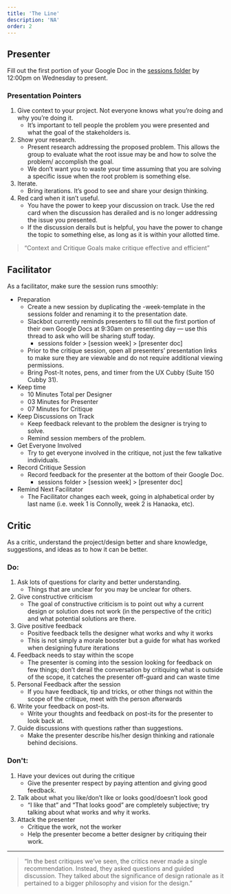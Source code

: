 ```yaml
---
title: 'The Line'
description: 'NA'
order: 2
---
```


## Presenter

Fill out the first portion of your Google Doc in the [sessions folder](https://drive.google.com/open?id=116aLZ08AySaz6hKS7CZsKgjD1jzAsnl5) by 12:00pm on Wednesday to present.

### Presentation Pointers

1. Give context to your project. Not everyone knows what you’re doing and why you’re doing it.
    - It’s important to tell people the problem you were presented and what the goal of the stakeholders is.
1. Show your research.
    - Present research addressing the proposed problem. This allows the group to evaluate what the root issue may be and how to solve the problem/ accomplish the goal.
    - We don’t want you to waste your time assuming that you are solving a specific issue when the root problem is something else.
1. Iterate.
    - Bring iterations. It’s good to see and share your design thinking.
1. Red card when it isn’t useful.
    - You have the power to keep your discussion on track. Use the red card when the discussion has derailed and is no longer addressing the issue you presented.
    - If the discussion derails but is helpful, you have the power to change the topic to something else, as long as it is within your allotted time.

> “Context and Critique Goals make critique effective and efficient”

## Facilitator

As a facilitator, make sure the session runs smoothly:

-   Preparation
    -   Create a new session by duplicating the -week-template in the sessions folder and renaming it to the presentation date.
    -   Slackbot currently reminds presenters to fill out the first portion of their own Google Docs at 9:30am on presenting day — use this thread to ask who will be sharing stuff today.
        -   sessions folder > [session week] > [presenter doc]
    -   Prior to the critique session, open all presenters’ presentation links to make sure they are viewable and do not require additional viewing permissions.
    -   Bring Post-It notes, pens, and timer from the UX Cubby (Suite 150 Cubby 31).
-   Keep time
    -   10 Minutes Total per Designer
    -   03 Minutes for Presenter
    -   07 Minutes for Critique
-   Keep Discussions on Track
    -   Keep feedback relevant to the problem the designer is trying to solve.
    -   Remind session members of the problem.
-   Get Everyone Involved
    -   Try to get everyone involved in the critique, not just the few talkative individuals.
-   Record Critique Session
    -   Record feedback for the presenter at the bottom of their Google Doc.
        -   sessions folder > [session week] > [presenter doc]
-   Remind Next Facilitator
    -   The Facilitator changes each week, going in alphabetical order by last name (i.e. week 1 is Connolly, week 2 is Hanaoka, etc).

## Critic

As a critic, understand the project/design better and share knowledge, suggestions, and ideas as to how it can be better.

### Do:

1. Ask lots of questions for clarity and better understanding.
    - Things that are unclear for you may be unclear for others.
1. Give constructive criticism
    - The goal of constructive criticism is to point out why a current design or solution does not work (in the perspective of the critic) and what potential solutions are there.
1. Give positive feedback
    - Positive feedback tells the designer what works and why it works
    - This is not simply a morale booster but a guide for what has worked when designing future iterations
1. Feedback needs to stay within the scope
    - The presenter is coming into the session looking for feedback on few things; don’t derail the conversation by critiquing what is outside of the scope, it catches the presenter off-guard and can waste time
1. Personal Feedback after the session
    - If you have feedback, tip and tricks, or other things not within the scope of the critique, meet with the person afterwards
1. Write your feedback on post-its.
    - Write your thoughts and feedback on post-its for the presenter to look back at.
1. Guide discussions with questions rather than suggestions.
    - Make the presenter describe his/her design thinking and rationale behind decisions.

### Don't:

1. Have your devices out during the critique
    - Give the presenter respect by paying attention and giving good feedback.
1. Talk about what you like/don’t like or looks good/doesn’t look good
    - “I like that” and “That looks good” are completely subjective; try talking about what works and why it works.
1. Attack the presenter
    - Critique the work, not the worker
    - Help the presenter become a better designer by critiquing their work.

---

> “In the best critiques we’ve seen, the critics never made a single recommendation. Instead, they asked questions and guided discussion. They talked about the significance of design rationale as it pertained to a bigger philosophy and vision for the design.”
